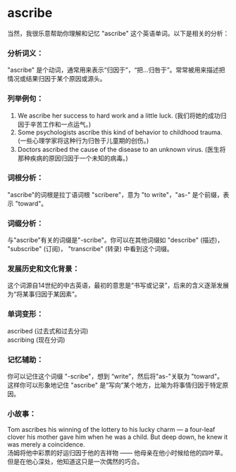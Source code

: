 # ascribe

当然，我很乐意帮助你理解和记忆 "ascribe" 这个英语单词。以下是相关的分析：

  

### 分析词义：

  

"ascribe" 是个动词，通常用来表示“归因于”，“把...归咎于”。常常被用来描述把情况或结果归因于某个原因或源头。

  

### 列举例句：

  

1.  We ascribe her success to hard work and a little luck. (我们将她的成功归因于辛苦工作和一点运气。)
2.  Some psychologists ascribe this kind of behavior to childhood trauma. (一些心理学家将这种行为归咎于儿童期的创伤。)
3.  Doctors ascribed the cause of the disease to an unknown virus. (医生将那种疾病的原因归因于一个未知的病毒。)

  

### 词根分析：

  

"ascribe"的词根是拉丁语词根 "scribere"，意为 "to write"，"as-" 是个前缀，表示 "toward"。

  

### 词缀分析：

  

与"ascribe"有关的词缀是"-scribe"。你可以在其他词缀如 "describe" (描述)， "subscribe" (订阅)， "transcribe" (转录) 中看到这个词缀。

  

### 发展历史和文化背景：

  

这个词源自14世纪的中古英语，最初的意思是“书写或记录”，后来的含义逐渐发展为“将某事归因于某因素”。

  

### 单词变形：

  

ascribed (过去式和过去分词)  
ascribing (现在分词)

  

### 记忆辅助：

  

你可以记住这个词缀 "-scribe"，想到 “write”，然后将"as-"关联为 "toward"。这样你可以形象地记住 "ascribe" 是“写向”某个地方，比喻为将事情归因于特定原因。

  

### 小故事：

  

Tom ascribes his winning of the lottery to his lucky charm — a four-leaf clover his mother gave him when he was a child. But deep down, he knew it was merely a coincidence.  
汤姆将他中彩票的好运归因于他的吉祥物 —— 他母亲在他小时候给他的四叶草。但是在他心深处，他知道这只是一次偶然的巧合。
